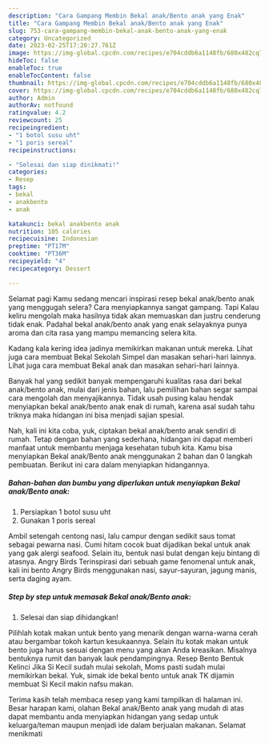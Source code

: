 ```yaml
---
description: "Cara Gampang Membin Bekal anak/Bento anak yang Enak"
title: "Cara Gampang Membin Bekal anak/Bento anak yang Enak"
slug: 753-cara-gampang-membin-bekal-anak-bento-anak-yang-enak
category: Uncategorized
date: 2023-02-25T17:20:27.761Z
image: https://img-global.cpcdn.com/recipes/e704cddb6a1148fb/680x482cq70/bekal-anakbento-anak-foto-resep-utama.jpg
hideToc: false
enableToc: true
enableTocContent: false
thumbnail: https://img-global.cpcdn.com/recipes/e704cddb6a1148fb/680x482cq70/bekal-anakbento-anak-foto-resep-utama.jpg
cover: https://img-global.cpcdn.com/recipes/e704cddb6a1148fb/680x482cq70/bekal-anakbento-anak-foto-resep-utama.jpg
author: Admin
authorAv: notfound
ratingvalue: 4.2
reviewcount: 25
recipeingredient:
- "1 botol susu uht"
- "1 poris sereal"
recipeinstructions:

- "Selesai dan siap dinikmati!"
categories:
- Resep
tags:
- bekal
- anakbento
- anak

katakunci: bekal anakbento anak 
nutrition: 105 calories
recipecuisine: Indonesian
preptime: "PT17M"
cooktime: "PT36M"
recipeyield: "4"
recipecategory: Dessert

---
```



Selamat pagi Kamu sedang mencari inspirasi resep bekal anak/bento anak yang menggugah selera? Cara menyiapkannya sangat gampang. Tapi Kalau keliru mengolah maka hasilnya tidak akan memuaskan dan justru cenderung tidak enak. Padahal bekal anak/bento anak yang enak selayaknya punya aroma dan cita rasa yang mampu memancing selera kita.


Kadang kala kering idea jadinya memikirkan makanan untuk mereka. Lihat juga cara membuat Bekal Sekolah Simpel dan masakan sehari-hari lainnya. Lihat juga cara membuat Bekal anak dan masakan sehari-hari lainnya.

Banyak hal yang sedikit banyak mempengaruhi kualitas rasa dari bekal anak/bento anak, mulai dari jenis bahan, lalu pemilihan bahan segar sampai cara mengolah dan menyajikannya. Tidak usah pusing kalau hendak menyiapkan bekal anak/bento anak enak di rumah, karena asal sudah tahu triknya maka hidangan ini bisa menjadi sajian spesial.


Nah, kali ini kita coba, yuk, ciptakan bekal anak/bento anak sendiri di rumah. Tetap dengan bahan yang sederhana, hidangan ini dapat memberi manfaat untuk membantu menjaga kesehatan tubuh kita. Kamu bisa menyiapkan Bekal anak/Bento anak menggunakan 2 bahan dan 0 langkah pembuatan. Berikut ini cara dalam menyiapkan hidangannya.

<!--inarticleads1-->

##### Bahan-bahan dan bumbu yang diperlukan untuk menyiapkan Bekal anak/Bento anak:

1. Persiapkan 1 botol susu uht
1. Gunakan 1 poris sereal


Ambil setengah centong nasi, lalu campur dengan sedikit saus tomat sebagai pewarna nasi. Cumi hitam cocok buat dijadikan bekal untuk anak yang gak alergi seafood. Selain itu, bentuk nasi bulat dengan keju bintang di atasnya. Angry Birds Terinspirasi dari sebuah game fenomenal untuk anak, kali ini bento Angry Birds menggunakan nasi, sayur-sayuran, jagung manis, serta daging ayam. 

<!--inarticleads2-->

##### Step by step untuk memasak Bekal anak/Bento anak:


1. Selesai dan siap dihidangkan!

Pilihlah kotak makan untuk bento yang menarik dengan warna-warna cerah atau bergambar tokoh kartun kesukaannya. Selain itu kotak makan untuk bento juga harus sesuai dengan menu yang akan Anda kreasikan. Misalnya bentuknya rumit dan banyak lauk pendampingnya. Resep Bento Bentuk Kelinci Jika Si Kecil sudah mulai sekolah, Moms pasti sudah mulai memikirkan bekal. Yuk, simak ide bekal bento untuk anak TK dijamin membuat Si Kecil makin nafsu makan. 

Terima kasih telah membaca resep yang kami tampilkan di halaman ini. Besar harapan kami, olahan Bekal anak/Bento anak yang mudah di atas dapat membantu anda menyiapkan hidangan yang sedap untuk keluarga/teman maupun menjadi ide dalam berjualan makanan. Selamat menikmati
